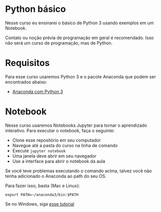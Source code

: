 # Python básico
Nesse curso eu ensinarei o básico de Python 3 usando exemplos em um Notebook.

Contato ou noção prévia de programação em geral é recomendado. Isso não será um curso de programação, mas de Python.

# Requisitos
Para esse curso usaremos Python 3 e o pacote Anaconda que podem ser encontrados abaixo:

- [Anaconda com Python 3](https://www.continuum.io/downloads)

# Notebook
Nesse curso usaremos Notebooks Jupyter para tornar o aprendizado interativo. Para executar o notebook, faça o seguinte:

- Clone esse repositório em seu computador
- Navegue até a pasta do curso na linha de comando
- Execute `jupyter notebook`
- Uma janela deve abrir em seu navegador
- Use a interface para abrir o notebook da aula

Se você teve problemas executando o comando acima, talvez você não tenha adicionado o Anaconda ao path do seu OS.

Para fazer isso, basta (Mac e Linux):
```
export PATH=~/anaconda3/bin:$PATH
```
Se no Windows, siga [esse tutorial](https://www.youtube.com/watch?v=tbx2rMJc4n4)
